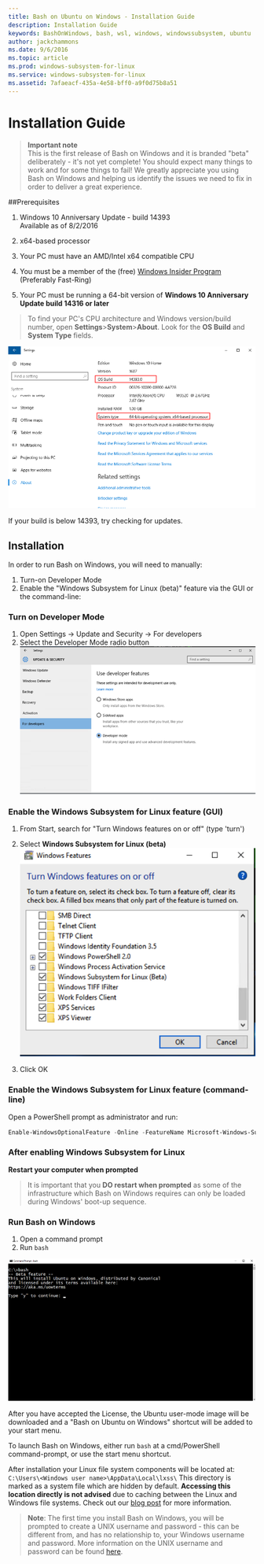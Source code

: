```yaml
---
title: Bash on Ubuntu on Windows - Installation Guide
description: Installation Guide
keywords: BashOnWindows, bash, wsl, windows, windowssubsystem, ubuntu
author: jackchammons
ms.date: 9/6/2016
ms.topic: article
ms.prod: windows-subsystem-for-linux
ms.service: windows-subsystem-for-linux
ms.assetid: 7afaeacf-435a-4e58-bff0-a9f0d75b8a51
---
```


# Installation Guide

> **Important note**  
	This is the first release of Bash on Windows and it is branded "beta" deliberately - it's not yet complete! You should expect many things to work and for some things to fail! We greatly appreciate you using Bash on Windows and helping us identify the issues we need to fix in order to deliver a great experience.

##Prerequisites
1. Windows 10 Anniversary Update - build 14393<br/>
      Available as of 8/2/2016
2. x64-based processor

1. Your PC must have an AMD/Intel x64 compatible CPU
2. You must be a member of the (free) [Windows Insider Program](http://insider.windows.com/) (Preferably Fast-Ring)
3. Your PC must be running a 64-bit version of **Windows 10 Anniversary Update build 14316 or later**
    
> To find your PC's CPU architecture and Windows version/build number, open 
> **Settings**>**System**>**About**. 
> Look for the **OS Build** and **System Type** fields.  

![](media/system.png) 

If your build is below 14393, try checking for updates.


## Installation
In order to run Bash on Windows, you will need to manually:
1. Turn-on Developer Mode
2. Enable the "Windows Subsystem for Linux (beta)" feature via the GUI or the command-line:

### Turn on Developer Mode
1. Open Settings -> Update and Security -> For developers
2. Select the Developer Mode radio button  
  ![](media/updateAndSecurity.png)

### Enable the Windows Subsystem for Linux feature (GUI)
1. From Start, search for "Turn Windows features on or off" (type 'turn')
2. Select **Windows Subsystem for Linux (beta)**  
  ![](media/windowsFeatures.png)
  
3. Click OK

### Enable the Windows Subsystem for Linux feature (command-line)

Open a PowerShell prompt as administrator and run:

```PowerShell
Enable-WindowsOptionalFeature -Online -FeatureName Microsoft-Windows-Subsystem-Linux
```

### After enabling Windows Subsystem for Linux
**Restart your computer when prompted**

> It is important that you **DO restart when prompted** as some of the infrastructure which Bash on Windows requires can only be loaded during Windows' boot-up sequence.

### Run Bash on Windows
1. Open a command prompt
1. Run `bash` 
  
  ![](media/bashShellInstall.png)
  
After you have accepted the License, the Ubuntu user-mode image will be downloaded and a "Bash on Ubuntu on Windows" shortcut will be added to your start menu.

To launch Bash on Windows, either run `bash` at a cmd/PowerShell command-prompt, or use the start menu shortcut.

After installation your Linux file system components will be located at: `C:\Users\<Windows user name>\AppData\Local\lxss\`
This directory is marked as a system file which are hidden by default. <b>Accessing this location directly is not advised</b> due to caching between the Linux and Windows file systems. Check out our [blog post](https://blogs.msdn.microsoft.com/wsl/2016/06/15/wsl-file-system-support/) for more information. 


> **Note**: The first time you install Bash on Windows, you will be prompted to create a UNIX username and password - this can be different from, and has no relationship to, your Windows username and password.
> More information on the UNIX username and password can be found [here](https://msdn.microsoft.com/en-us/commandline/wsl/user_support).
